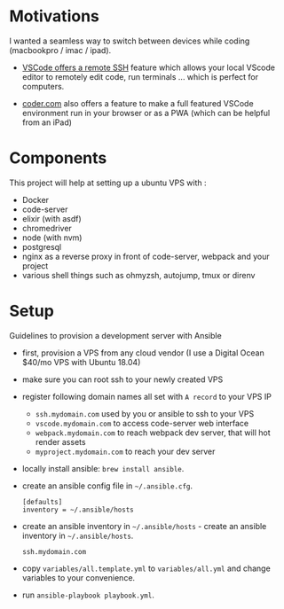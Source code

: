 # Motivations

I wanted a seamless way to switch between devices while coding (macbookpro / imac / ipad).

- [VSCode offers a remote SSH](https://code.visualstudio.com/docs/remote/ssh) feature which allows your local VScode editor to remotely edit code, run terminals ... which is perfect
for computers.

- [coder.com](http://coder.com) also offers a feature to make a full featured VSCode environment run in your browser or as a PWA (which can be helpful from an iPad)

# Components

This project will help at setting up a ubuntu VPS with :
- Docker
- code-server
- elixir (with asdf)
- chromedriver
- node (with nvm)
- postgresql
- nginx as a reverse proxy in front of code-server, webpack and your project
- various shell things such as ohmyzsh, autojump, tmux or direnv

# Setup

Guidelines to provision a development server with Ansible

- first, provision a VPS from any cloud vendor (I use a Digital Ocean $40/mo VPS with Ubuntu 18.04)

- make sure you can root ssh to your newly created VPS

- register following domain names all set with `A record` to your VPS IP
  - `ssh.mydomain.com` used by you or ansible to ssh to your VPS
  - `vscode.mydomain.com` to access code-server web interface
  - `webpack.mydomain.com` to reach webpack dev server, that will hot render assets
  - `myproject.mydomain.com` to reach your dev server

- locally install ansible: `brew install ansible`.

- create an ansible config file in `~/.ansible.cfg`.
  ```
  [defaults]
  inventory = ~/.ansible/hosts
  ```

- create an ansible inventory in `~/.ansible/hosts`	- create an ansible inventory in `~/.ansible/hosts`.
  ```
  ssh.mydomain.com
  ```

- copy `variables/all.template.yml` to `variables/all.yml` and change variables to your convenience.

- run `ansible-playbook playbook.yml`.
